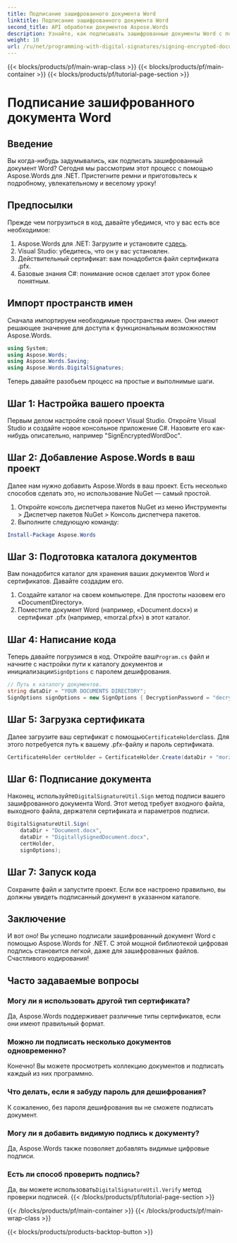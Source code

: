 ```yaml
---
title: Подписание зашифрованного документа Word
linktitle: Подписание зашифрованного документа Word
second_title: API обработки документов Aspose.Words
description: Узнайте, как подписывать зашифрованные документы Word с помощью Aspose.Words для .NET с помощью этого подробного пошагового руководства. Идеально подходит для разработчиков.
weight: 10
url: /ru/net/programming-with-digital-signatures/signing-encrypted-document/
---
```


{{< blocks/products/pf/main-wrap-class >}}
{{< blocks/products/pf/main-container >}}
{{< blocks/products/pf/tutorial-page-section >}}

# Подписание зашифрованного документа Word

## Введение

Вы когда-нибудь задумывались, как подписать зашифрованный документ Word? Сегодня мы рассмотрим этот процесс с помощью Aspose.Words для .NET. Пристегните ремни и приготовьтесь к подробному, увлекательному и веселому уроку!

## Предпосылки

Прежде чем погрузиться в код, давайте убедимся, что у вас есть все необходимое:

1.  Aspose.Words для .NET: Загрузите и установите с[здесь](https://releases.aspose.com/words/net/).
2. Visual Studio: убедитесь, что он у вас установлен.
3. Действительный сертификат: вам понадобится файл сертификата .pfx.
4. Базовые знания C#: понимание основ сделает этот урок более понятным.

## Импорт пространств имен

Сначала импортируем необходимые пространства имен. Они имеют решающее значение для доступа к функциональным возможностям Aspose.Words.

```csharp
using System;
using Aspose.Words;
using Aspose.Words.Saving;
using Aspose.Words.DigitalSignatures;
```

Теперь давайте разобьем процесс на простые и выполнимые шаги.

## Шаг 1: Настройка вашего проекта

Первым делом настройте свой проект Visual Studio. Откройте Visual Studio и создайте новое консольное приложение C#. Назовите его как-нибудь описательно, например "SignEncryptedWordDoc".

## Шаг 2: Добавление Aspose.Words в ваш проект

Далее нам нужно добавить Aspose.Words в ваш проект. Есть несколько способов сделать это, но использование NuGet — самый простой. 

1. Откройте консоль диспетчера пакетов NuGet из меню Инструменты > Диспетчер пакетов NuGet > Консоль диспетчера пакетов.
2. Выполните следующую команду:

```powershell
Install-Package Aspose.Words
```

## Шаг 3: Подготовка каталога документов

Вам понадобится каталог для хранения ваших документов Word и сертификатов. Давайте создадим его.

1. Создайте каталог на своем компьютере. Для простоты назовем его «DocumentDirectory».
2. Поместите документ Word (например, «Document.docx») и сертификат .pfx (например, «morzal.pfx») в этот каталог.

## Шаг 4: Написание кода

 Теперь давайте погрузимся в код. Откройте ваш`Program.cs` файл и начните с настройки пути к каталогу документов и инициализации`SignOptions` с паролем дешифрования.

```csharp
// Путь к каталогу документов.
string dataDir = "YOUR DOCUMENTS DIRECTORY";
SignOptions signOptions = new SignOptions { DecryptionPassword = "decryptionPassword" };
```

## Шаг 5: Загрузка сертификата

 Далее загрузите ваш сертификат с помощью`CertificateHolder`class. Для этого потребуется путь к вашему .pfx-файлу и пароль сертификата.

```csharp
CertificateHolder certHolder = CertificateHolder.Create(dataDir + "morzal.pfx", "aw");
```

## Шаг 6: Подписание документа

 Наконец, используйте`DigitalSignatureUtil.Sign` метод подписи вашего зашифрованного документа Word. Этот метод требует входного файла, выходного файла, держателя сертификата и параметров подписи.

```csharp
DigitalSignatureUtil.Sign(
    dataDir + "Document.docx",
    dataDir + "DigitallySignedDocument.docx",
    certHolder,
    signOptions);
```

## Шаг 7: Запуск кода

Сохраните файл и запустите проект. Если все настроено правильно, вы должны увидеть подписанный документ в указанном каталоге.

## Заключение

И вот оно! Вы успешно подписали зашифрованный документ Word с помощью Aspose.Words for .NET. С этой мощной библиотекой цифровая подпись становится легкой, даже для зашифрованных файлов. Счастливого кодирования!

## Часто задаваемые вопросы

### Могу ли я использовать другой тип сертификата?
Да, Aspose.Words поддерживает различные типы сертификатов, если они имеют правильный формат.

### Можно ли подписать несколько документов одновременно?
Конечно! Вы можете просмотреть коллекцию документов и подписать каждый из них программно.

### Что делать, если я забуду пароль для дешифрования?
К сожалению, без пароля дешифрования вы не сможете подписать документ.

### Могу ли я добавить видимую подпись к документу?
Да, Aspose.Words также позволяет добавлять видимые цифровые подписи.

### Есть ли способ проверить подпись?
 Да, вы можете использовать`DigitalSignatureUtil.Verify` метод проверки подписей.
{{< /blocks/products/pf/tutorial-page-section >}}

{{< /blocks/products/pf/main-container >}}
{{< /blocks/products/pf/main-wrap-class >}}

{{< blocks/products/products-backtop-button >}}
